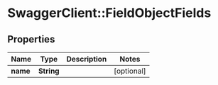 # SwaggerClient::FieldObjectFields

## Properties
Name | Type | Description | Notes
------------ | ------------- | ------------- | -------------
**name** | **String** |  | [optional] 


